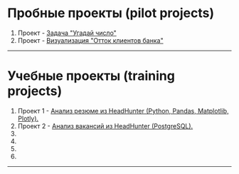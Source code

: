 # Пробные проекты (pilot projects)

  1. Проект - [Задача "Угадай число"]()
  2. Проект - [Визуализация "Отток клиентов банка" ]()

---

# Учебные проекты (training projects)

  1. Проект 1 - [Анализ резюме из HeadHunter (Python, Pandas, Matplotlib, Plotly).]()
  2. Проект 2 - [Анализ вакансий из HeadHunter (PostgreSQL).]()
  3. 
  4. 
  5. 
  6. 

---
